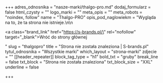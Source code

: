 +++
adres_odnosnika = "nasze-marki/thalgo-pro.md"
dodaj_formularz = false
html_czysty = ""
logo_marki = ""
meta_opis = ""
meta_robots = "noindex, follow"
name = "Thalgo-PRO"
opis_pod_naglowiekm = "Wygląda na to, że ta strona nie istnieje.\n\n    <p><a class=\"brand_link\" href=\"https://s-brands.pl/\" rel=\"nofollow\" target=\"_blank\">Wróć do strony głównej</a></p>"
slug = "thalgopro"
title = "Strona nie została znaleziona | S-brands.pl"
tytul_odnosnika = "Wszystkie marki"
which_layout = "strona-marki"
zdjecie = ""
[[header_repeater]]
block_tag_type = "h1"
bold_txt = "gruby"
break_line = false
txt_block = "Strona nie została znaleziona"
txt_block_size = "XXL"
underline = false

+++
